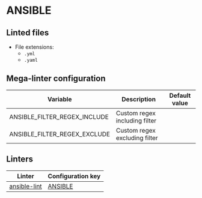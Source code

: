 <!-- markdownlint-disable MD003 MD020 MD033 MD041 -->
<!-- Generated by .automation/build.py, please do not update manually -->
# ANSIBLE

## Linted files

- File extensions:
  - `.yml`
  - `.yaml`

## Mega-linter configuration

| Variable | Description | Default value |
| ----------------- | -------------- | -------------- |
| ANSIBLE_FILTER_REGEX_INCLUDE | Custom regex including filter |  |
| ANSIBLE_FILTER_REGEX_EXCLUDE | Custom regex excluding filter |  |

## Linters

| Linter | Configuration key |
| ------ | ----------------- |
| [ansible-lint](https://github.com/nvuillam/mega-linter/tree/master/docs/descriptors/ansible_ansible_lint.md#readme) | [ANSIBLE](https://github.com/nvuillam/mega-linter/tree/master/docs/descriptors/ansible_ansible_lint.md#readme) |
